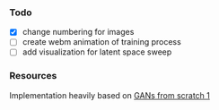 ### Todo

- [x] change numbering for images
- [ ] create webm animation of training process
- [ ] add visualization for latent space sweep

### Resources

Implementation heavily based on [GANs from scratch 1](https://medium.com/ai-society/gans-from-scratch-1-a-deep-introduction-with-code-in-pytorch-and-tensorflow-cb03cdcdba0f)